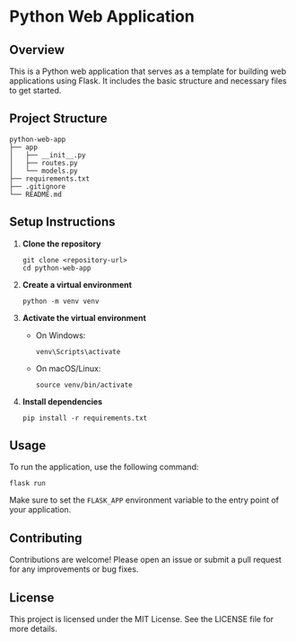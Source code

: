 # Python Web Application

## Overview
This is a Python web application that serves as a template for building web applications using Flask. It includes the basic structure and necessary files to get started.

## Project Structure
```
python-web-app
├── app
│   ├── __init__.py
│   ├── routes.py
│   └── models.py
├── requirements.txt
├── .gitignore
└── README.md
```

## Setup Instructions

1. **Clone the repository**
   ```
   git clone <repository-url>
   cd python-web-app
   ```

2. **Create a virtual environment**
   ```
   python -m venv venv
   ```

3. **Activate the virtual environment**
   - On Windows:
     ```
     venv\Scripts\activate
     ```
   - On macOS/Linux:
     ```
     source venv/bin/activate
     ```

4. **Install dependencies**
   ```
   pip install -r requirements.txt
   ```

## Usage

To run the application, use the following command:
```
flask run
```

Make sure to set the `FLASK_APP` environment variable to the entry point of your application.

## Contributing

Contributions are welcome! Please open an issue or submit a pull request for any improvements or bug fixes.

## License

This project is licensed under the MIT License. See the LICENSE file for more details.